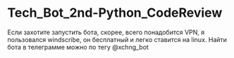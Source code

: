 # Tech_Bot_2nd-Python_CodeReview
Если захотите запустить бота, скорее, всего понадобится VPN,
я пользовался windscribe, он бесплатный и легко ставится на linux.
Найти бота в телеграмме можно по тегу @xchng_bot

